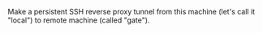 Make a persistent SSH reverse proxy tunnel from this machine (let's call
it "local") to remote machine (called "gate").
